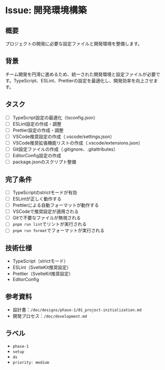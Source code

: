 # Issue: 開発環境構築

## 概要
プロジェクトの開発に必要な設定ファイルと開発環境を整備します。

## 背景
チーム開発を円滑に進めるため、統一された開発環境と設定ファイルが必要です。TypeScript、ESLint、Prettierの設定を最適化し、開発効率を向上させます。

## タスク
- [ ] TypeScript設定の最適化（tsconfig.json）
- [ ] ESLint設定の作成・調整
- [ ] Prettier設定の作成・調整
- [ ] VSCode推奨設定の作成（.vscode/settings.json）
- [ ] VSCode推奨拡張機能リストの作成（.vscode/extensions.json）
- [ ] Git設定ファイルの作成（.gitignore、.gitattributes）
- [ ] EditorConfig設定の作成
- [ ] package.jsonのスクリプト整備

## 完了条件
- [ ] TypeScriptのstrictモードが有効
- [ ] ESLintが正しく動作する
- [ ] Prettierによる自動フォーマットが動作する
- [ ] VSCodeで推奨設定が適用される
- [ ] Gitで不要なファイルが無視される
- [ ] `pnpm run lint`でリントが実行される
- [ ] `pnpm run format`でフォーマットが実行される

## 技術仕様
- TypeScript（strictモード）
- ESLint（SvelteKit推奨設定）
- Prettier（SvelteKit推奨設定）
- EditorConfig

## 参考資料
- 設計書：`/doc/designs/phase-1/01_project-initialization.md`
- 開発プロセス：`/doc/development.md`

## ラベル
- `phase-1`
- `setup`
- `dx`
- `priority: medium`
